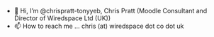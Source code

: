 - 👋 Hi, I’m @chrispratt-tonyyeb, Chris Pratt (Moodle Consultant and Director of Wiredspace Ltd (UK))
- 📫 How to reach me ... chris (at) wiredspace dot co dot uk

<!---
chrispratt-tonyyeb/chrispratt-tonyyeb is a ✨ special ✨ repository because its `README.md` (this file) appears on your GitHub profile.
You can click the Preview link to take a look at your changes.
--->
